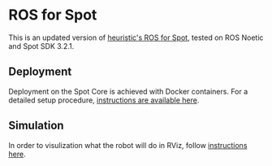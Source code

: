# ROS for Spot

This is an updated version of [heuristic's ROS for Spot](https://github.com/heuristicus/spot_ros), tested on ROS Noetic and Spot SDK 3.2.1.

## Deployment

Deployment on the Spot Core is achieved with Docker containers. For a detailed setup procedure, [instructions are available here](deploy/deploy.md).

## Simulation

In order to visulization what the robot will do in RViz, follow [instructions here](viz/viz.md).